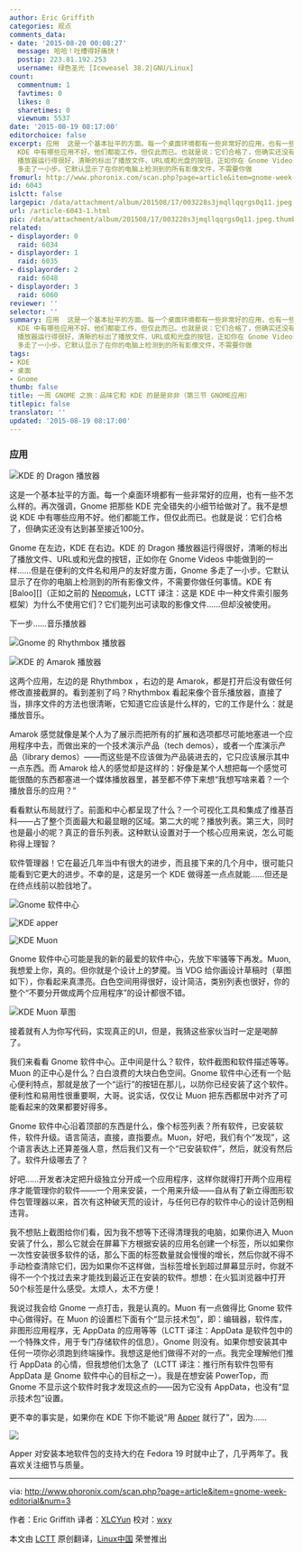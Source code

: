 ```yaml
---
author: Eric Griffith
categories: 观点
comments_data:
- date: '2015-08-20 00:08:27'
  message: 哈哈！吐槽得好痛快！
  postip: 223.81.192.253
  username: 绿色圣光 [Iceweasel 38.2|GNU/Linux]
count:
  commentnum: 1
  favtimes: 0
  likes: 0
  sharetimes: 0
  viewnum: 5537
date: '2015-08-19 08:17:00'
editorchoice: false
excerpt: 应用  这是一个基本扯平的方面。每一个桌面环境都有一些非常好的应用，也有一些不怎么样的。再次强调，Gnome 把那些 KDE 完全错失的小细节给做对了。我不是想说
  KDE 中有哪些应用不好。他们都能工作，但仅此而已。也就是说：它们合格了，但确实还没有达到甚至接近100分。 Gnome 在左边，KDE 在右边。KDE 的Dragon
  播放器运行得很好，清晰的标出了播放文件、URL或和光盘的按钮，正如你在 Gnome Videos 中能做到的一样但是在便利的文件名和用户的友好度方面，Gnome
  多走了一小步。它默认显示了在你的电脑上检测到的所有影像文件，不需要你做
fromurl: http://www.phoronix.com/scan.php?page=article&item=gnome-week-editorial&num=3
id: 6043
islctt: false
largepic: /data/attachment/album/201508/17/003228s3jmqllqqrgs0q11.jpeg
url: /article-6043-1.html
pic: /data/attachment/album/201508/17/003228s3jmqllqqrgs0q11.jpeg.thumb.jpg
related:
- displayorder: 0
  raid: 6034
- displayorder: 1
  raid: 6035
- displayorder: 2
  raid: 6048
- displayorder: 3
  raid: 6060
reviewer: ''
selector: ''
summary: 应用  这是一个基本扯平的方面。每一个桌面环境都有一些非常好的应用，也有一些不怎么样的。再次强调，Gnome 把那些 KDE 完全错失的小细节给做对了。我不是想说
  KDE 中有哪些应用不好。他们都能工作，但仅此而已。也就是说：它们合格了，但确实还没有达到甚至接近100分。 Gnome 在左边，KDE 在右边。KDE 的Dragon
  播放器运行得很好，清晰的标出了播放文件、URL或和光盘的按钮，正如你在 Gnome Videos 中能做到的一样但是在便利的文件名和用户的友好度方面，Gnome
  多走了一小步。它默认显示了在你的电脑上检测到的所有影像文件，不需要你做
tags:
- KDE
- 桌面
- Gnome
thumb: false
title: 一周 GNOME 之旅：品味它和 KDE 的是是非非（第三节 GNOME应用）
titlepic: false
translator: ''
updated: '2015-08-19 08:17:00'
---
```


### 应用


![KDE 的 Dragon 播放器](/data/attachment/album/201508/17/003228s3jmqllqqrgs0q11.jpeg)


这是一个基本扯平的方面。每一个桌面环境都有一些非常好的应用，也有一些不怎么样的。再次强调，Gnome 把那些 KDE 完全错失的小细节给做对了。我不是想说 KDE 中有哪些应用不好。他们都能工作，但仅此而已。也就是说：它们合格了，但确实还没有达到甚至接近100分。


Gnome 在左边，KDE 在右边。KDE 的 Dragon 播放器运行得很好，清晰的标出了播放文件、URL或和光盘的按钮，正如你在 Gnome Videos 中能做到的一样……但是在便利的文件名和用户的友好度方面，Gnome 多走了一小步。它默认显示了在你的电脑上检测到的所有影像文件，不需要你做任何事情。KDE 有 [Baloo][]（正如之前的 [Nepomuk](http://www.ikde.org/tech/kde-tech-nepomuk/)，LCTT 译注：这是 KDE 中一种文件索引服务框架）为什么不使用它们？它们能列出可读取的影像文件……但却没被使用。


下一步……音乐播放器


![Gnome 的 Rhythmbox 播放器](/data/attachment/album/201508/17/003506te4avvkx309zhs4f.jpeg)


![KDE 的 Amarok 播放器](/data/attachment/album/201508/17/003534pfzlwly2pyka9awm.jpeg)


这两个应用，左边的是 Rhythmbox ，右边的是 Amarok，都是打开后没有做任何修改直接截屏的。看到差别了吗？Rhythmbox 看起来像个音乐播放器，直接了当，排序文件的方法也很清晰，它知道它应该是什么样的，它的工作是什么：就是播放音乐。


Amarok 感觉就像是某个人为了展示而把所有的扩展和选项都尽可能地塞进一个应用程序中去，而做出来的一个技术演示产品（tech demos），或者一个库演示产品（library demos）——而这些是不应该做为产品装进去的，它只应该展示其中一点东西。而 Amarok 给人的感觉却是这样的：好像是某个人想把每一个感觉可能很酷的东西都塞进一个媒体播放器里，甚至都不停下来想“我想写啥来着？一个播放音乐的应用？”


看看默认布局就行了。前面和中心都呈现了什么？一个可视化工具和集成了维基百科——占了整个页面最大和最显眼的区域。第二大的呢？播放列表。第三大，同时也是最小的呢？真正的音乐列表。这种默认设置对于一个核心应用来说，怎么可能称得上理智？


软件管理器！它在最近几年当中有很大的进步，而且接下来的几个月中，很可能只能看到它更大的进步。不幸的是，这是另一个 KDE 做得差一点点就能……但还是在终点线前以脸戗地了。


![Gnome 软件中心](/data/attachment/album/201508/17/003724s75yrbubtufyyuzt.jpeg)


![KDE apper](/data/attachment/album/201508/17/003739p470isz6dm1xq4hr.jpeg)


![KDE Muon](/data/attachment/album/201508/17/003748nyzhat9btmm9i0ac.jpeg)


Gnome 软件中心可能是我的新的最爱的软件中心，先放下牢骚等下再发。Muon, 我想爱上你，真的。但你就是个设计上的梦魇。当 VDG 给你画设计草稿时（草图如下），你看起来真漂亮。白色空间用得很好，设计简洁，类别列表也很好，你的整个“不要分开做成两个应用程序”的设计都很不错。


![KDE Muon 草图](/data/attachment/album/201508/17/003804wr3wglwgfflgrurl.jpeg)


接着就有人为你写代码，实现真正的UI，但是，我猜这些家伙当时一定是喝醉了。


我们来看看 Gnome 软件中心。正中间是什么？软件，软件截图和软件描述等等。Muon 的正中心是什么？白白浪费的大块白色空间。Gnome 软件中心还有一个贴心便利特点，那就是放了一个“运行”的按钮在那儿，以防你已经安装了这个软件。便利性和易用性很重要啊，大哥。说实话，仅仅让 Muon 把东西都居中对齐了可能看起来的效果都要好得多。


Gnome 软件中心沿着顶部的东西是什么，像个标签列表？所有软件，已安装软件，软件升级。语言简洁，直接，直指要点。Muon，好吧，我们有个“发现”，这个语言表达上还算差强人意，然后我们又有一个“已安装软件”，然后，就没有然后了。软件升级哪去了？


好吧……开发者决定把升级独立分开成一个应用程序，这样你就得打开两个应用程序才能管理你的软件——一个用来安装，一个用来升级——自从有了新立得图形软件包管理器以来，首次有这种破天荒的设计，与任何已存的软件中心的设计范例相违背。


我不想贴上截图给你们看，因为我不想等下还得清理我的电脑，如果你进入 Muon 安装了什么，那么它就会在屏幕下方根据安装的应用名创建一个标签，所以如果你一次性安装很多软件的话，那么下面的标签数量就会慢慢的增长，然后你就不得不手动检查清除它们，因为如果你不这样做，当标签增长到超过屏幕显示时，你就不得不一个个找过去来才能找到最近正在安装的软件。想想：在火狐浏览器中打开50个标签是什么感受。太烦人，太不方便！


我说过我会给 Gnome 一点打击，我是认真的。Muon 有一点做得比 Gnome 软件中心做得好。在 Muon 的设置栏下面有个“显示技术包”，即：编辑器，软件库，非图形应用程序，无 AppData 的应用等等（LCTT 译注：AppData 是软件包中的一个特殊文件，用于专门存储软件的信息）。Gnome 则没有。如果你想安装其中任何一项你必须跑到终端操作。我想这是他们做得不对的一点。我完全理解他们推行 AppData 的心情，但我想他们太急了（LCTT 译注：推行所有软件包带有 AppData 是 Gnome 软件中心的目标之一）。我是在想安装 PowerTop，而 Gnome 不显示这个软件时我才发现这点的——因为它没有 AppData，也没有“显示技术包”设置。


更不幸的事实是，如果你在 KDE 下你不能说“用 [Apper](https://en.wikipedia.org/wiki/Apper) 就行了”，因为……


![](/data/attachment/album/201508/17/003859sp1qw1r311iyzd34.jpeg)


Apper 对安装本地软件包的支持大约在 Fedora 19 时就中止了，几乎两年了。我喜欢关注细节与质量。




---


via: <http://www.phoronix.com/scan.php?page=article&item=gnome-week-editorial&num=3>


作者：Eric Griffith 译者：[XLCYun](https://github.com/XLCYun) 校对：[wxy](https://github.com/wxy)


本文由 [LCTT](https://github.com/LCTT/TranslateProject) 原创翻译，[Linux中国](https://linux.cn/) 荣誉推出